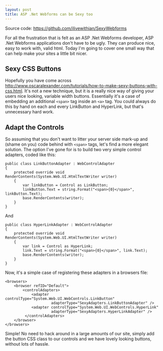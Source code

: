 ```yaml
---
layout: post
title: ASP .Net Webforms can be Sexy too
---
```


Source code: <a href="https://github.com/ilivewithian/SexyWebforms">https://github.com/ilivewithian/SexyWebforms</a>
For all the frustration that is felt as an ASP .Net Webforms developer, ASP .Net Webforms applications don't have to be ugly. They can produce nice, easy to work with, valid html. Today I'm going to cover one small way that can help make your sites a little bit nicer.
## Sexy CSS Buttons

Hopefully you have come across <a href="http://www.oscaralexander.com/tutorials/how-to-make-sexy-buttons-with-css.html">http://www.oscaralexander.com/tutorials/how-to-make-sexy-buttons-with-css.html</a>. It's not a new technique, but it is a really nice way of giving your users nice looking, variable width buttons. Essentially it's a case of embedding an additional `<span>` tag inside an `<a>` tag. You could always do this by hand on each and every LinkButton and HyperLink, but that's unnecessary hard work.
## Adapt the Controls

So assuming that you don't want to litter your server side mark-up and (shame on you) code behind with `<span>` tags, let's find a more elegant solution. The option I've gone for is to build two very simple control adapters, coded like this:
    public class LinkButtonAdapter : WebControlAdapter
    {
        protected override void RenderContents(System.Web.UI.HtmlTextWriter writer)
        {
            var linkButton = Control as LinkButton;
            linkButton.Text = string.Format("<span>{0}</span>", linkButton.Text);
            base.RenderContents(writer);
        }
    }

And
    public class HyperLinkAdapter : WebControlAdapter
    {
        protected override void RenderContents(System.Web.UI.HtmlTextWriter writer)
        {
            var link = Control as HyperLink;
            link.Text = string.Format("<span>{0}</span>", link.Text);
            base.RenderContents(writer);
        }
    }
Now, it's a simple case of registering these adapters in a browsers file:

    <browsers>
	    <browser refID="Default">
			<controlAdapters>
				<adapter controlType="System.Web.UI.WebControls.LinkButton"
						 adapterType="SexyAdapters.LinkButtonAdapter" />
				<adapter controlType="System.Web.UI.WebControls.HyperLink"
						 adapterType="SexyAdapters.HyperLinkAdapter" />
			 </controlAdapters>
		</browser>
	</browsers>
Simple! No need to hack around in a large amounts of our site, simply add the button CSS class to our controls and we have lovely looking buttons, without lots of hassle.